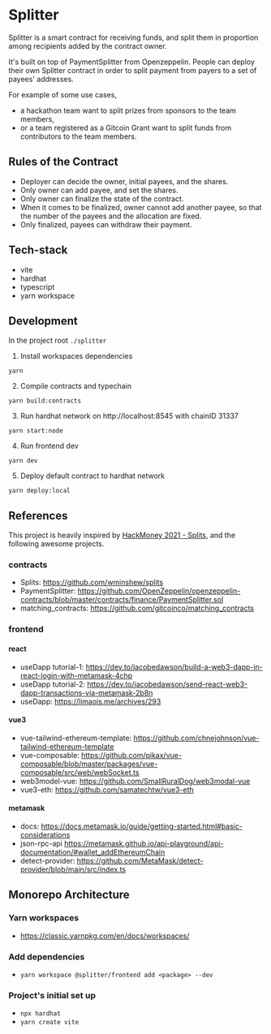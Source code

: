 # Splitter
Splitter is a smart contract for receiving funds, and split them in proportion among recipients added by the contract owner.

It's built on top of PaymentSplitter from Openzeppelin. People can deploy their own Splitter contract in order to split payment from payers to a set of payees' addresses.

For example of some use cases,
- a hackathon team want to split prizes from sponsors to the team members,
- or a team registered as a Gitcoin Grant want to split funds from contributors to the team members.

## Rules of the Contract
- Deployer can decide the owner, initial payees, and the shares.
- Only owner can add payee, and set the shares.
- Only owner can finalize the state of the contract.
- When it comes to be finalized, owner cannot add another payee, so that the number of the payees and the allocation are fixed.
- Only finalized, payees can withdraw their payment.

## Tech-stack
- vite
- hardhat
- typescript
- yarn workspace

## Development
In the project root `./splitter`

1. Install workspaces dependencies
```
yarn
```
2. Compile contracts and typechain
```
yarn build:contracts
```
3. Run hardhat network on http://localhost:8545 with chainID 31337
```
yarn start:node
```

4. Run frontend dev
```
yarn dev
```

5. Deploy default contract to hardhat network
```
yarn deploy:local
```


## References
This project is heavily inspired by [HackMoney 2021 - Splits](https://www.youtube.com/watch?v=0Uy2u9mTWSI), and the following awesome projects.

### contracts
- Splits: https://github.com/wminshew/splits
- PaymentSplitter: https://github.com/OpenZeppelin/openzeppelin-contracts/blob/master/contracts/finance/PaymentSplitter.sol
- matching_contracts: https://github.com/gitcoinco/matching_contracts

### frontend

#### react
- useDapp tutorial-1: https://dev.to/jacobedawson/build-a-web3-dapp-in-react-login-with-metamask-4chp
- useDapp tutorial-2: https://dev.to/jacobedawson/send-react-web3-dapp-transactions-via-metamask-2b8n
- useDapp: https://limaois.me/archives/293

#### vue3
- vue-tailwind-ethereum-template: https://github.com/chnejohnson/vue-tailwind-ethereum-template
- vue-composable: https://github.com/pikax/vue-composable/blob/master/packages/vue-composable/src/web/webSocket.ts
- web3model-vue: https://github.com/SmallRuralDog/web3modal-vue
- vue3-eth: https://github.com/samatechtw/vue3-eth

#### metamask
- docs: https://docs.metamask.io/guide/getting-started.html#basic-considerations
- json-rpc-api https://metamask.github.io/api-playground/api-documentation/#wallet_addEthereumChain
- detect-provider: https://github.com/MetaMask/detect-provider/blob/main/src/index.ts

## Monorepo Architecture
### Yarn workspaces
- https://classic.yarnpkg.com/en/docs/workspaces/

### Add dependencies
- `yarn workspace @splitter/frontend add <package> --dev`

### Project's initial set up
- `npx hardhat`
- `yarn create vite`